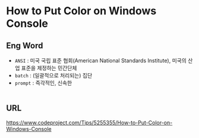 # How to Put Color on Windows Console

## Eng Word

- `ANSI` : 미국 국립 표준 협회(American National Standards Institute), 미국의 산업 표준을 제정하는 민간단체
- `batch` : (일괄적으로 처리되는) 집단
- `prompt` : 즉각적인, 신속한
  <br/><br/>

## URL

<https://www.codeproject.com/Tips/5255355/How-to-Put-Color-on-Windows-Console>
